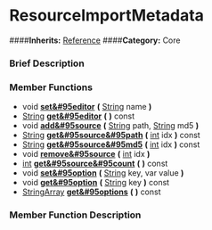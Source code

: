 #  ResourceImportMetadata  
####**Inherits:** [Reference](class_reference)
####**Category:** Core

###  Brief Description  


###  Member Functions 
  * void  **[set&#95editor](#set_editor)**  **(** [String](class_string) name  **)**
  * [String](class_string)  **[get&#95editor](#get_editor)**  **(** **)** const
  * void  **[add&#95source](#add_source)**  **(** [String](class_string) path, [String](class_string) md5  **)**
  * [String](class_string)  **[get&#95source&#95path](#get_source_path)**  **(** [int](class_int) idx  **)** const
  * [String](class_string)  **[get&#95source&#95md5](#get_source_md5)**  **(** [int](class_int) idx  **)** const
  * void  **[remove&#95source](#remove_source)**  **(** [int](class_int) idx  **)**
  * [int](class_int)  **[get&#95source&#95count](#get_source_count)**  **(** **)** const
  * void  **[set&#95option](#set_option)**  **(** [String](class_string) key, var value  **)**
  * void  **[get&#95option](#get_option)**  **(** [String](class_string) key  **)** const
  * [StringArray](class_stringarray)  **[get&#95options](#get_options)**  **(** **)** const

###  Member Function Description  

